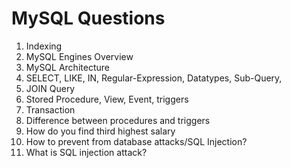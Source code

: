 # MySQL Questions

1. Indexing
1. MySQL Engines Overview
1. MySQL Architecture
1. SELECT, LIKE, IN, Regular-Expression, Datatypes, Sub-Query, 
1. JOIN Query
1. Stored Procedure, View, Event, triggers
1. Transaction
1. Difference between procedures and triggers
1. How do you find third highest salary
1. How to prevent from database attacks/SQL Injection?
1. What is SQL injection attack?
